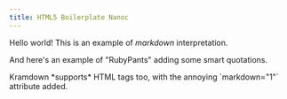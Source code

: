 ```yaml
---
title: HTML5 Boilerplate Nanoc
---
```


Hello world! This is an example of *markdown* interpretation.

And here's an example of "RubyPants" adding some smart quotations.

<div class="a-class" markdown="1">
  Kramdown *supports* HTML tags too, with the annoying `markdown="1"` attribute added.
</div>
